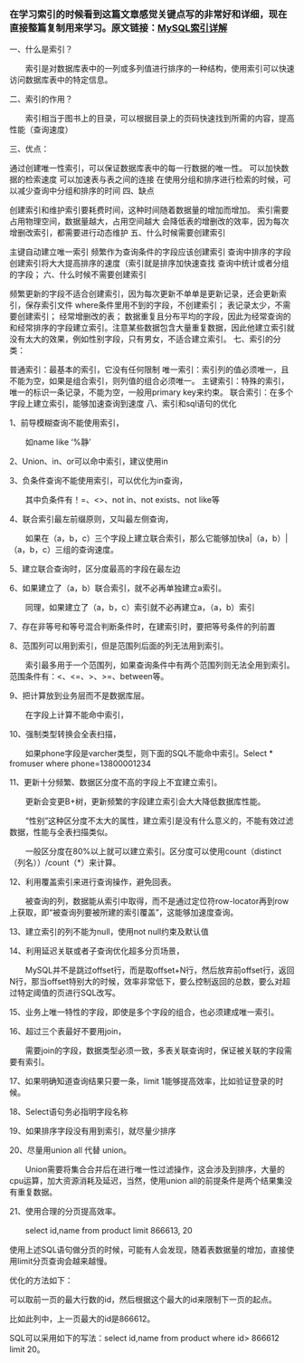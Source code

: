 ### 在学习索引的时候看到这篇文章感觉关键点写的非常好和详细，现在直接整篇复制用来学习。原文链接：[MySQL索引详解](https://www.cnblogs.com/l199616j/p/11232392.html)


一、什么是索引？

　　索引是对数据库表中的一列或多列值进行排序的一种结构，使用索引可以快速访问数据库表中的特定信息。

二、索引的作用？

　　索引相当于图书上的目录，可以根据目录上的页码快速找到所需的内容，提高性能（查询速度）

三、优点：

通过创建唯一性索引，可以保证数据库表中的每一行数据的唯一性。
可以加快数据的检索速度
可以加速表与表之间的连接
在使用分组和排序进行检索的时候，可以减少查询中分组和排序的时间
四、缺点

创建索引和维护索引要耗费时间，这种时间随着数据量的增加而增加。
索引需要占用物理空间，数据量越大，占用空间越大
会降低表的增删改的效率，因为每次增删改索引，都需要进行动态维护
五、什么时候需要创建索引

 主键自动建立唯一索引
 频繁作为查询条件的字段应该创建索引
 查询中排序的字段创建索引将大大提高排序的速度（索引就是排序加快速查找
 查询中统计或者分组的字段；
 六、什么时候不需要创建索引

频繁更新的字段不适合创建索引，因为每次更新不单单是更新记录，还会更新索引，保存索引文件
where条件里用不到的字段，不创建索引；
表记录太少，不需要创建索引；
经常增删改的表；
数据重复且分布平均的字段，因此为经常查询的和经常排序的字段建立索引。注意某些数据包含大量重复数据，因此他建立索引就没有太大的效果，例如性别字段，只有男女，不适合建立索引。
七、索引的分类：

普通索引：最基本的索引，它没有任何限制
唯一索引：索引列的值必须唯一，且不能为空，如果是组合索引，则列值的组合必须唯一。
主键索引：特殊的索引，唯一的标识一条记录，不能为空，一般用primary key来约束。
联合索引：在多个字段上建立索引，能够加速查询到速度
 八、索引和sql语句的优化

1、前导模糊查询不能使用索引，

　　如name like ‘%静’

2、Union、in、or可以命中索引，建议使用in

3、负条件查询不能使用索引，可以优化为in查询，

　　其中负条件有！=、<>、not in、not exists、not like等

4、联合索引最左前缀原则，又叫最左侧查询，

　　如果在（a，b，c）三个字段上建立联合索引，那么它能够加快a|（a，b）|（a，b，c）三组的查询速度。

5、建立联合查询时，区分度最高的字段在最左边

6、如果建立了（a，b）联合索引，就不必再单独建立a索引。

　　同理，如果建立了（a，b，c）索引就不必再建立a，（a，b）索引

7、存在非等号和等号混合判断条件时，在建索引时，要把等号条件的列前置

8、范围列可以用到索引，但是范围列后面的列无法用到索引。

　　索引最多用于一个范围列，如果查询条件中有两个范围列则无法全用到索引。范围条件有：<、<=、>、>=、between等。

9、把计算放到业务层而不是数据库层。

　　在字段上计算不能命中索引，

10、强制类型转换会全表扫描，

　　如果phone字段是varcher类型，则下面的SQL不能命中索引。Select * fromuser where phone=13800001234

11、更新十分频繁、数据区分度不高的字段上不宜建立索引。

　　更新会变更B+树，更新频繁的字段建立索引会大大降低数据库性能。

　　“性别”这种区分度不太大的属性，建立索引是没有什么意义的，不能有效过滤数据，性能与全表扫描类似。

　　一般区分度在80%以上就可以建立索引。区分度可以使用count（distinct（列名））/count（*）来计算。

12、利用覆盖索引来进行查询操作，避免回表。

　　被查询的列，数据能从索引中取得，而不是通过定位符row-locator再到row上获取，即“被查询列要被所建的索引覆盖”，这能够加速度查询。

13、建立索引的列不能为null，使用not null约束及默认值

14、利用延迟关联或者子查询优化超多分页场景，

　　MySQL并不是跳过offset行，而是取offset+N行，然后放弃前offset行，返回N行，那当offset特别大的时候，效率非常低下，要么控制返回的总数，要么对超过特定阈值的页进行SQL改写。

15、业务上唯一特性的字段，即使是多个字段的组合，也必须建成唯一索引。

16、超过三个表最好不要用join，

　　需要join的字段，数据类型必须一致，多表关联查询时，保证被关联的字段需要有索引。

17、如果明确知道查询结果只要一条，limit 1能够提高效率，比如验证登录的时候。

18、Select语句务必指明字段名称

19、如果排序字段没有用到索引，就尽量少排序

20、尽量用union all 代替 union。

　　Union需要将集合合并后在进行唯一性过滤操作，这会涉及到排序，大量的cpu运算，加大资源消耗及延迟，当然，使用union all的前提条件是两个结果集没有重复数据。

21、使用合理的分页提高效率。

　　select id,name from product limit 866613, 20

使用上述SQL语句做分页的时候，可能有人会发现，随着表数据量的增加，直接使用limit分页查询会越来越慢。

优化的方法如下：

可以取前一页的最大行数的id，然后根据这个最大的id来限制下一页的起点。

比如此列中，上一页最大的id是866612。

SQL可以采用如下的写法：select id,name from product where id> 866612 limit 20。

